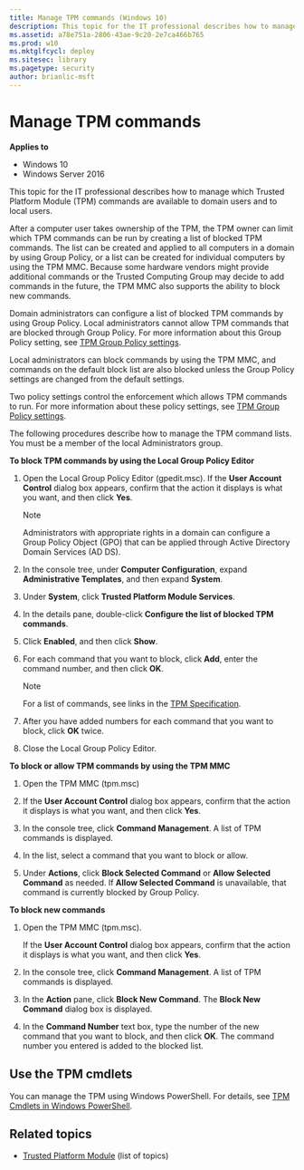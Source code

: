 ```yaml
---
title: Manage TPM commands (Windows 10)
description: This topic for the IT professional describes how to manage which Trusted Platform Module (TPM) commands are available to domain users and to local users.
ms.assetid: a78e751a-2806-43ae-9c20-2e7ca466b765
ms.prod: w10
ms.mktglfcycl: deploy
ms.sitesec: library
ms.pagetype: security
author: brianlic-msft
---
```


# Manage TPM commands

**Applies to**
-   Windows 10
-   Windows Server 2016

This topic for the IT professional describes how to manage which Trusted Platform Module (TPM) commands are available to domain users and to local users.

After a computer user takes ownership of the TPM, the TPM owner can limit which TPM commands can be run by creating a list of blocked TPM commands. The list can be created and applied to all computers in a domain by using Group Policy, or a list can be created for individual computers by using the TPM MMC. Because some hardware vendors might provide additional commands or the Trusted Computing Group may decide to add commands in the future, the TPM MMC also supports the ability to block new commands.

Domain administrators can configure a list of blocked TPM commands by using Group Policy. Local administrators cannot allow TPM commands that are blocked through Group Policy. For more information about this Group Policy setting, see [TPM Group Policy settings](trusted-platform-module-services-group-policy-settings.md#configure-the-list-of-blocked-tpm-commands).

Local administrators can block commands by using the TPM MMC, and commands on the default block list are also blocked unless the Group Policy settings are changed from the default settings.

Two policy settings control the enforcement which allows TPM commands to run. For more information about these policy settings, see [TPM Group Policy settings](trusted-platform-module-services-group-policy-settings.md#ignore-the-default-list-of-blocked-tpm-commands).

The following procedures describe how to manage the TPM command lists. You must be a member of the local Administrators group.

**To block TPM commands by using the Local Group Policy Editor**

1.  Open the Local Group Policy Editor (gpedit.msc). If the **User Account Control** dialog box appears, confirm that the action it displays is what you want, and then click **Yes**.

    > [!NOTE]
    > Administrators with appropriate rights in a domain can configure a Group Policy Object (GPO) that can be applied through Active Directory Domain Services (AD DS).

2.  In the console tree, under **Computer Configuration**, expand **Administrative Templates**, and then expand **System**.

3.  Under **System**, click **Trusted Platform Module Services**.

4.  In the details pane, double-click **Configure the list of blocked TPM commands**.

5.  Click **Enabled**, and then click **Show**.

6.  For each command that you want to block, click **Add**, enter the command number, and then click **OK**.

    > [!NOTE]
    > For a list of commands, see links in the [TPM Specification](https://www.trustedcomputinggroup.org/tpm-main-specification/).

7.  After you have added numbers for each command that you want to block, click **OK** twice.

8.  Close the Local Group Policy Editor.

**To block or allow TPM commands by using the TPM MMC**

1.  Open the TPM MMC (tpm.msc)

2.  If the **User Account Control** dialog box appears, confirm that the action it displays is what you want, and then click **Yes**.

3.  In the console tree, click **Command Management**. A list of TPM commands is displayed.

4.  In the list, select a command that you want to block or allow.

5.  Under **Actions**, click **Block Selected Command** or **Allow Selected Command** as needed. If **Allow Selected Command** is unavailable, that command is currently blocked by Group Policy.

**To block new commands**

1.  Open the TPM MMC (tpm.msc).

    If the **User Account Control** dialog box appears, confirm that the action it displays is what you want, and then click **Yes**.

2.  In the console tree, click **Command Management**. A list of TPM commands is displayed.

3.  In the **Action** pane, click **Block New Command**. The **Block New Command** dialog box is displayed.

4.  In the **Command Number** text box, type the number of the new command that you want to block, and then click **OK**. The command number you entered is added to the blocked list.

## Use the TPM cmdlets

You can manage the TPM using Windows PowerShell. For details, see [TPM Cmdlets in Windows PowerShell](http://technet.microsoft.com/library/jj603116.aspx).

## Related topics

- [Trusted Platform Module](trusted-platform-module-top-node.md) (list of topics)
